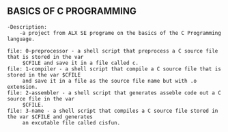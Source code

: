 ## BASICS OF C PROGRAMMING
	-Description:
		-a project from ALX SE programe on the basics of the C Programming language.

	file: 0-preprocessor - a shell script that preprocess a C source file that is stored in the var 
		 $CFILE and save it in a file called c.
	file: 1-compiler - a shell script that compile a C source file that is stored in the var $CFILE
		 and save it in a file as the source file name but with .o extension.
	file: 2-assembler - a shell script that generates asseble code out a C source file in the var 
		 $CFILE.
	file: 3-name - a shell script that compiles a C source file stored in the var $CFILE and generates
		 an excutable file called cisfun.
